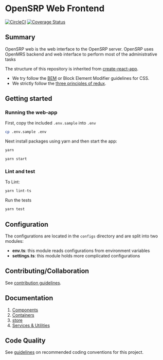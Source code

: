 # OpenSRP Web Frontend

[![CircleCI](https://circleci.com/gh/OpenSRP/opensrp-web.svg?style=svg)](https://circleci.com/gh/OpenSRP/opensrp-web)
[![Coverage Status](https://coveralls.io/repos/github/OpenSRP/opensrp-web/badge.svg?branch=master)](https://coveralls.io/github/OpenSRP/opensrp-web?branch=master)

## Summary

OpenSRP web is the web interface to the OpenSRP server. OpenSRP uses OpenMRS backend and web interface to perform most of the administrative tasks

The structure of this repository is inherited from [create-react-app](https://github.com/facebook/create-react-app).

- We try follow the [BEM](https://en.bem.info/methodology/quick-start/) or Block Element Modifier guidelines for CSS.
- We strictly follow the [three principles of redux](https://redux.js.org/introduction/three-principles).

## Getting started

### Running the web-app

First, copy the included `.env.sample` into `.env`

```sh
cp .env.sample .env
```

Next install packages using yarn and then start the app:

```sh
yarn

yarn start
```

### Lint and test

To Lint:

```sh
yarn lint-ts
```

Run the tests

```sh
yarn test
```

## Configuration

The configurations are located in the `configs` directory and are split into two modules:

- **env.ts**: this module reads configurations from environment variables
- **settings.ts**: this module holds more complicated configurations

## Contributing/Collaboration

See [contribution guidelines](https://github.com/OpenSRP/opensrp-web/blob/docs/docs/contributing.md).

## Documentation

1. [Components](docs/Architecture/components.md)
2. [Containers](docs/Architecture/containers.md)
3. [store](docs/Architecture/store.md)
4. [Services & Utilities](docs/Architecture/services_utilities.md)

## Code Quality

See [guidelines](docs/codeQuality.md) on recommended coding conventions for this project.
